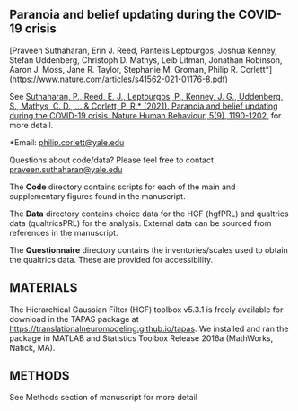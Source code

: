 ## Paranoia and belief updating during the COVID-19 crisis

[Praveen Suthaharan, Erin J. Reed, Pantelis Leptourgos, Joshua Kenney, Stefan Uddenberg, Christoph D. Mathys, Leib Litman, Jonathan Robinson, Aaron J. Moss, Jane R. Taylor, Stephanie M. Groman, Philip R. Corlett*] (https://www.nature.com/articles/s41562-021-01176-8.pdf)

See [Suthaharan, P., Reed, E. J., Leptourgos, P., Kenney, J. G., Uddenberg, S., Mathys, C. D., ... & Corlett, P. R.* (2021). Paranoia and belief updating during the COVID-19 crisis. Nature Human Behaviour, 5(9), 1190-1202.](https://www.nature.com/articles/s41562-021-01176-8.pdf) for more detail.

*Email: philip.corlett@yale.edu

Questions about code/data? Please feel free to contact praveen.suthaharan@yale.edu

The **Code** directory contains scripts for each of the main and supplementary figures found in the manuscript.

The **Data** directory contains choice data for the HGF (hgfPRL) and qualtrics data (qualtricsPRL) for the analysis. External data can be sourced from references in the manuscript.

The **Questionnaire** directory contains the inventories/scales used to obtain the qualtrics data. These are provided for accessibility.

## MATERIALS

The Hierarchical Gaussian Filter (HGF) toolbox v5.3.1 is freely available for download in the TAPAS package at https://translationalneuromodeling.github.io/tapas. We installed and ran the package in MATLAB and Statistics Toolbox Release 2016a (MathWorks, Natick, MA).

## METHODS

See Methods section of manuscript for more detail
